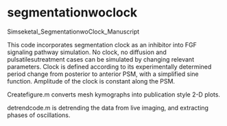 # segmentationwoclock
Simseketal_SegmentationwoClock_Manuscript

This code incorporates segmentation clock as an inhibitor into FGF signaling pathway simulation. No clock, no diffusion and pulsatilesutreatment cases can be simulated by changing relevant parameters. Clock is defined according to its experimentally determined period change from posterior to anterior PSM, with a simplified sine function. Amplitude of the clock is constant along the PSM.

Createfigure.m converts mesh kymographs into publication style 2-D plots.

detrendcode.m is detrending the data from live imaging, and extracting phases of oscillations.
